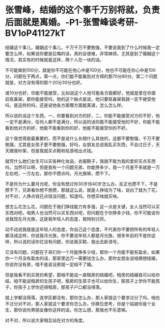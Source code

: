 # 张雪峰，结婚的这个事千万别将就，负责后面就是离婚。-P1-张雪峰谈考研-BV1oP41127kT

结婚这个事儿，婚姻这个事儿，千万千万不要勉强，不要说我到了什么时候我一定要怎么样，如果说你要是后悔的话，真的会很难，非常麻烦，尤其是到了婚姻这个情况，其实有的时候就是这样，两个人在一块的话。

不可能做到100分，就是你不可能在他心中是100分，他也不可能在你心中是100分，问题在于两点，第一点，你们能不能看到对方得的那70分80分，第二个问题就是，对方没有得的那个20分30分也好。

或10分也好，你能不能接受，比如说这个人他可能各方面都好，他就是爱在你面前抠鼻屎，那你能接受吗，他的这个缺点是说，他只要抠鼻屎我就一定不接受他吗，是这样的吗，还是说他各方面哪方面能离谱，怎么怎么样。

所以说的话这个东西，一，你要看到对方的好，二，你能不能接受对方的不好，他一定不是满分，任何人都不是满分，所以说的话你能不能接受他的不好，你能不能看到他对方的好，他能不能看到你的好，他能不能接受你的不好。

这个我觉得是最重要的，而不是说什么长相什么其他的，这都不要勉强，千万不要勉强，尤其是女孩子更不要勉强，好吗，女朋友总说我乱买东西，不会过日子，天天跟我吵架，但是我就买点鞋和给游戏出点钱。

就凭什么她们女生可以买各种化妆品，衣服鞋子，我就不能为我的爱好买点东西吗，当然可以呀，但是我有一个问题兄弟，你能挣多少，我一个月差不多就是一万左右吧，一万左右，那你不攒点吗，月光族嘛，攒不下。

不是你为什么要月光呢，你没有想过你30岁你40岁怎么办，反正也攒不下，不是攒不下，兄弟看你想不想攒，那就这么说，就是人挣钱为了啥，说白了就为了花，对不对，人挣点钱花点钱没问题，知道吗，你想买啥就买啥。

想怎么花怎么花，问题在于我们挣钱能力有多强，这一点是关键，女人当然可以买东西对吧，咱男人也当然可以买东西对吧，但问题在于你挣多少钱，你不可能说你说我现在月光族，这是我年轻人的态度，我特别讨厌。

动不动说我就是这年轻人的态度，你自己这个态度，不代表你不要把所有的年轻人都活成这样，你说我月光族，你不要说年轻人都是月光族，很多年前的不是你这样，所以说的话你花没有问题，你说我买鞋，我出去新浪号。

它没有问题，问题在于哥们你一个月能挣多少钱，那你一个月能不能有盈余，如果你一个月没有盈余的话，那家里边万一需要钱怎么办，那你女朋友说咱俩想结婚，你说你没有房，咱不是说没房就一定结不了婚。

但是我看不到买房的希望，那咱不能说一直租房的结婚吧，租房的结婚我可以给你结，咱不能说租房的生孩子吧，租房的生孩子也可以给你生，那孩子上学你不能孩子，你孩子上学你还得租房，那孩子户口都没得落。

就上学都没得落，连学区都没有，那你怎么办，那人家提这个要求过分了吗，咱也不过分对不对，那人家提这个要求你怎么办，你换位思考，你是个姑娘你是个女生，那你说你男朋友像你这样的话，你怎么想，那我也不乐意嘛。

对不对，所以说大家相互站在对方的角度。